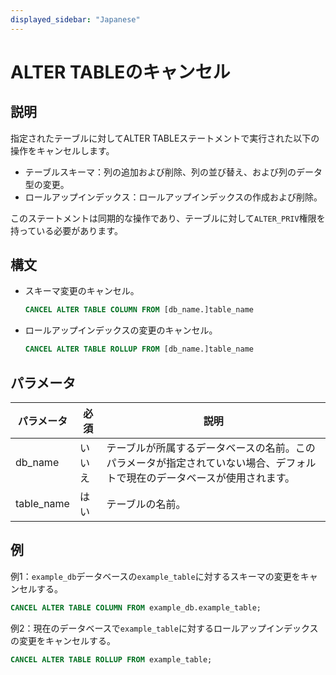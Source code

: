 ```yaml
---
displayed_sidebar: "Japanese"
---
```


# ALTER TABLEのキャンセル

## 説明

指定されたテーブルに対してALTER TABLEステートメントで実行された以下の操作をキャンセルします。

- テーブルスキーマ：列の追加および削除、列の並び替え、および列のデータ型の変更。
- ロールアップインデックス：ロールアップインデックスの作成および削除。

このステートメントは同期的な操作であり、テーブルに対して`ALTER_PRIV`権限を持っている必要があります。

## 構文

- スキーマ変更のキャンセル。

    ```SQL
    CANCEL ALTER TABLE COLUMN FROM [db_name.]table_name
    ```

- ロールアップインデックスの変更のキャンセル。

    ```SQL
    CANCEL ALTER TABLE ROLLUP FROM [db_name.]table_name
    ```

## パラメータ

| **パラメータ** | **必須** | **説明**                                              |
| ------------- | ------------ | ------------------------------------------------------------ |
| db_name       | いいえ           | テーブルが所属するデータベースの名前。このパラメータが指定されていない場合、デフォルトで現在のデータベースが使用されます。 |
| table_name    | はい          | テーブルの名前。                                              |

## 例

例1：`example_db`データベースの`example_table`に対するスキーマの変更をキャンセルする。

```SQL
CANCEL ALTER TABLE COLUMN FROM example_db.example_table;
```

例2：現在のデータベースで`example_table`に対するロールアップインデックスの変更をキャンセルする。

```SQL
CANCEL ALTER TABLE ROLLUP FROM example_table;
```